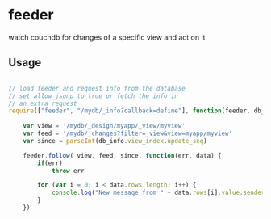 feeder
======

watch couchdb for changes of a specific view and act on it


Usage
-----

```javascript

// load feeder and request info from the database
// set allow_jsonp to true or fetch the info in 
// an extra request
require(["feeder", "/mydb/_info?callback=define"], function(feeder, db_info) { 
	
	var view = '/mydb/_design/myapp/_view/myview'
	var feed = '/mydb/_changes?filter=_view&view=myapp/myview'
	var since = parseInt(db_info.view_index.update_seq)

	feeder.follow( view, feed, since, function(err, data) {
		if(err)
			throw err

		for (var i = 0; i < data.rows.length; i++) {
			console.log("New message from " + data.rows[i].value.sender)
		}
	})
```